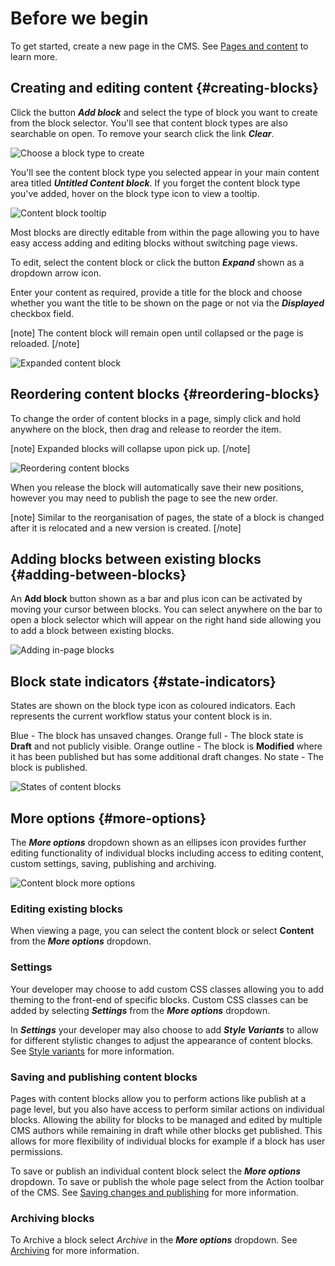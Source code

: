# Before we begin

To get started, create a new page in the CMS. See [Pages and content](https://userhelp.silverstripe.org/en/4/creating_pages_and_content/) to learn more.

## Creating and editing content {#creating-blocks}

Click the button ***Add block*** and select the type of block you want to create from the block selector. You'll see that content block types are also searchable on open. To remove your search click the link ***Clear***.

![Choose a block type to create](_images/adding_content_block.png)

You'll see the content block type you selected appear in your main content area titled ***Untitled Content block***. If you forget the content block type you've added, hover on the block type icon to view a tooltip.

![Content block tooltip](_images/tooltip.png)

Most blocks are directly editable from within the page allowing you to have easy access adding and editing blocks without switching page views.

To edit, select the content block or click the button ***Expand*** shown as a dropdown arrow icon.

Enter your content as required, provide a title for the block and choose whether you want the title to be shown on the page or not via the ***Displayed*** checkbox field.

[note]
 The content block will remain open until collapsed or the page is reloaded. 
[/note]

![Expanded content block](_images/inline_editing.png)

## Reordering content blocks {#reordering-blocks}

To change the order of content blocks in a page, simply click and hold anywhere on the block, then drag and release to reorder the item.

[note]
 Expanded blocks will collapse upon pick up.
[/note]

![Reordering content blocks](_images/reorder_blocks.png)

When you release the block will automatically save their new positions, however you may need to publish the page to see the new order.

[note]
Similar to the reorganisation of pages, the state of a block is changed after it is relocated and a new version is created.
[/note]

## Adding blocks between existing blocks {#adding-between-blocks}

An **Add block** button shown as a bar and plus icon can be activated by moving your cursor between blocks. You can select anywhere on the bar to open a block selector which will appear on the right hand side allowing you to add a block between existing blocks.

![Adding in-page blocks](_images/adding_blocks_between_blocks.png)

## Block state indicators {#state-indicators}

States are shown on the block type icon as coloured indicators. Each represents the current workflow status your content block is in.

Blue - The block has unsaved changes.
Orange full - The block state is **Draft** and not publicly visible.
Orange outline - The block is **Modified** where it has been published but has some additional draft changes.
No state - The block is published.

![States of content blocks](_images/content_block_states.png)

## More options {#more-options}

The ***More options*** dropdown shown as an ellipses icon provides further editing functionality of individual blocks including access to editing content, custom settings, saving, publishing and archiving.

![Content block more options](_images/more_options.png)

### Editing existing blocks

When viewing a page, you can select the content block or select **Content** from the ***More options*** dropdown.

### Settings

Your developer may choose to add custom CSS classes allowing you to add theming to the front-end of specific blocks. Custom CSS classes can be added by selecting ***Settings*** from the ***More options*** dropdown.

In ***Settings*** your developer may also choose to add ***Style Variants*** to allow for different stylistic changes to adjust the appearance of content blocks. See [Style variants](https://github.com/dnadesign/silverstripe-elemental#style-variants) for more information.

### Saving and publishing content blocks

Pages with content blocks allow you to perform actions like publish at a page level, but you also have access to perform similar actions on individual blocks. Allowing the ability for blocks to be managed and edited by multiple CMS authors while remaining in draft while other blocks get published. This allows for more flexibility of individual blocks for example if a block has user permissions.

To save or publish an individual content block select the ***More options*** dropdown. To save or publish the whole page select from the Action toolbar of the CMS. See [Saving changes and publishing](https://userhelp.silverstripe.org/en/4/creating_pages_and_content/creating_and_editing_content/saving_changes_and_publishing/) for more information.

### Archiving blocks

To Archive a block select *Archive* in the ***More options*** dropdown. See [Archiving](https://userhelp.silverstripe.org/en/4/creating_pages_and_content/archive/) for more information.
